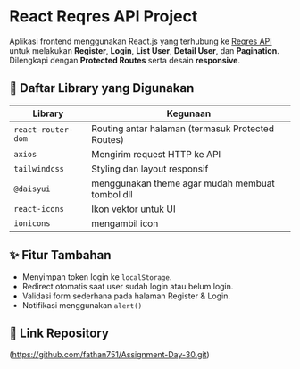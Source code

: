 # React Reqres API Project

Aplikasi frontend menggunakan React.js yang terhubung ke [Reqres API](https://reqres.in) untuk melakukan **Register**, **Login**, **List User**, **Detail User**, dan **Pagination**. Dilengkapi dengan **Protected Routes** serta desain **responsive**.

## 🔧 Daftar Library yang Digunakan

| Library            | Kegunaan                                          |
| ------------------ | ------------------------------------------------- |
| `react-router-dom` | Routing antar halaman (termasuk Protected Routes) |
| `axios`            | Mengirim request HTTP ke API                      |
| `tailwindcss`      | Styling dan layout responsif                      |
| `@daisyui`         | menggunakan theme agar mudah membuat tombol dll   |
| `react-icons`      | Ikon vektor untuk UI                              |
| `ionicons`         | mengambil icon                                    |

## ✨ Fitur Tambahan

- Menyimpan token login ke `localStorage`.
- Redirect otomatis saat user sudah login atau belum login.
- Validasi form sederhana pada halaman Register & Login.
- Notifikasi menggunakan `alert()`

## 🔗 Link Repository

(https://github.com/fathan751/Assignment-Day-30.git)
